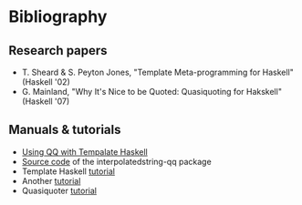 # Bibliography
## Research papers
* T. Sheard & S. Peyton Jones, "Template Meta-programming for Haskell" (Haskell '02)
* G. Mainland, "Why It's Nice to be Quoted: Quasiquoting for Hakskell" (Haskell '07)
## Manuals & tutorials
* [Using QQ with Tempalate Haskell](http://downloads.haskell.org/~ghc/latest/docs/html/users_guide/glasgow_exts.html#template-haskell-quasi-quotation)
* [Source code](https://hackage.haskell.org/package/interpolatedstring-qq-0.2/src/) of the interpolatedstring-qq package
* Template Haskell [tutorial](https://www.schoolofhaskell.com/user/marcin/template-haskell-101)
* Another [tutorial](http://www.hyperedsoftware.com/blog/entries/first-stab-th.html)
* Quasiquoter [tutorial](https://www.well-typed.com/blog/2014/10/quasi-quoting-dsls/)
